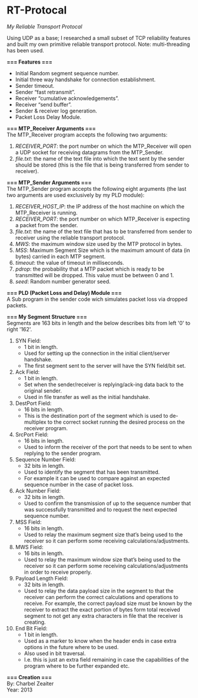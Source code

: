 RT-Protocal
===========

*My Reliable Transport Protocal*

Using UDP as a base; I researched a small subset of TCP reliability features and built
my own primitive reliable transport protocol. Note: multi-threading has been used.  

**=== Features ===**  

- Initial Random segment sequence number.
- Initial three way handshake for connection establishment.
- Sender timeout.
- Sender “fast retransmit”.
- Receiver “cumulative acknowledgements”.
- Receiver “send buffer”.
- Sender & receiver log generation.
- Packet Loss Delay Module.

**=== MTP_Receiver Arguments ===**  
The MTP_Receiver program accepts the following two arguments:

1. *RECEIVER_PORT*: the port number on which the MTP_Receiver will open a UDP socket
for receiving datagrams from the MTP_Sender.
2. *file.txt*: the name of the text file into which the text sent by the sender should be stored (this
is the file that is being transferred from sender to receiver).

**=== MTP_Sender Arguments ===**  
The MTP_Sender program accepts the following eight arguments (the last two arguments are used exclusively by my PLD module):  

1. *RECEIVER_HOST_IP*: the IP address of the host machine on which the MTP_Receiver is
running.
2. *RECEIVER_PORT*: the port number on which MTP_Receiver is expecting a packet from the
sender.
3. *file.txt*: the name of the text file that has to be transferred from sender to receiver using the
reliable transport protocol.
4. *MWS*: the maximum window size used by the MTP protocol in bytes.
5. *MSS*: Maximum Segment Size which is the maximum amount of data (in bytes) carried in
each MTP segment.
6. *timeout*: the value of timeout in milliseconds.
7. *pdrop*: the probability that a MTP packet which is ready to be transmitted will be dropped.
This value must be between 0 and 1.
8. *seed*: Random number generator seed.

**=== PLD (Packet Loss and Delay) Module ===**  
A Sub program in the sender code wich simulates packet loss via dropped packets.

**=== My Segment Structure ===**  
Segments are 163 bits in length and the below describes bits from left '0' to right '162'.

1. SYN Field:
    - 1 bit in length.
    - Used for setting up the connection in the initial client/server handshake.
    - The first segment sent to the server will have the SYN field/bit set.
2. Ack Field:
    - 1 bit in length.
    - Set when the sender/receiver is replying/ack-ing data back to the original sender.
    - Used in file transfer as well as the initial handshake.
3. DestPort Field:
    - 16 bits in length.
    - This is the destination port of the segment which is used to de-multiplex to the correct socket running the desired process on the receiver program.
4. SrcPort Field:
    - 16 bits in length.
    - Used to inform the receiver of the port that needs to be sent to when replying to the sender program.
5. Sequence Number Field:
    - 32 bits in length.
    - Used to identify the segment that has been transmitted.
    - For example it can be used to compare against an expected sequence number in the case of packet loss.
6. Ack Number Field:
    - 32 bits in length.
    - Used to confirm the transmission of up to the sequence number that was successfully transmitted and to request the next expected sequence number.
7. MSS Field:
    - 16 bits in length.
    - Used to relay the maximum segment size that’s being used to the receiver so it can perform some receiving calculations/adjustments.
8. MWS Field:
    - 16 bits in length.
    - Used to relay the maximum window size that’s being used to the receiver so it can perform some receiving calculations/adjustments in order to receive properly.
9. Payload Length Field:
    - 32 bits in length.
    - Used to relay the data payload size in the segment to that the receiver can perform the correct calculations and operations to receive. For example, the correct payload size must be known by the receiver to extract the exact portion of bytes form total received segment to not get any extra characters in file that the receiver is creating.
10. End Bit Field:
    - 1 bit in length.
    - Used as a marker to know when the header ends in case extra options in the future where to be used.
    - Also used in bit traversal.
    - I.e. this is just an extra field remaining in case the capabilities of the program where to be further expanded etc.


**=== Creation ===**  
By: Charbel Zeaiter  
Year: 2013  
